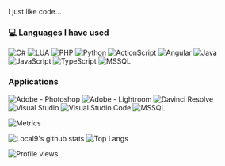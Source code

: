 I just like code...

### 💻 Languages I have used
![C#](https://img.shields.io/badge/-.NET-333333?style=flat&logo=.net)
![LUA](https://img.shields.io/badge/-LUA-333333?style=flat&logo=lua)
![PHP](https://img.shields.io/badge/-PHP-333333?style=flat&logo=php)
![Python](https://img.shields.io/badge/-Python-333333?style=flat&logo=python)
![ActionScript](https://img.shields.io/badge/-ActionScript-333333?style=flat&logo=adobe)
![Angular](https://img.shields.io/badge/-Angular-333333?style=flat&logo=angular)
![Java](https://img.shields.io/badge/-Java-333333?style=flat&logo=oracle)
![JavaScript](https://img.shields.io/badge/-JavaScript-333333?style=flat&logo=javascript)
![TypeScript](https://img.shields.io/badge/-TypeScript-333333?style=flat&logo=TypeScript)
![MSSQL](https://img.shields.io/badge/-TSQL-333333?style=flat&logo=microsoftsqlserver)

### Applications
![Adobe - Photoshop](https://img.shields.io/badge/-Adobe%20Photoshop-333333?style=flat&logo=adobephotoshop)
![Adobe - Lightroom](https://img.shields.io/badge/-Adobe%20Lightroom-333333?style=flat&logo=adobelightroom)
![Davinci Resolve](https://img.shields.io/badge/-Davinci%20Resolve-333333?style=flat&logo=davinciresolve)
![Visual Studio](https://img.shields.io/badge/-Visual%20Studio%202022-333333?style=flat&logo=visualstudio)
![Visual Studio Code](https://img.shields.io/badge/-Visual%20Studio%20Code-333333?style=flat&logo=visualstudiocode)
![MSSQL](https://img.shields.io/badge/-MSSQL-333333?style=flat&logo=microsoftsqlserver)

![Metrics](https://metrics.lecoq.io/Local9?template=terminal&isocalendar=1&languages=1&lines=1&stars=1&habits=1&gists=1&base=header%2C%20activity%2C%20community%2C%20repositories%2C%20metadata&base.indepth=false&base.hireable=false&base.skip=false&isocalendar=false&isocalendar.duration=half-year&languages=false&languages.limit=8&languages.threshold=0%25&languages.other=true&languages.colors=github&languages.aliases=ActionScript%3AAS&languages.sections=most-used&languages.indepth=false&languages.analysis.timeout=15&languages.analysis.timeout.repositories=7.5&languages.categories=markup%2C%20programming&languages.recent.categories=markup%2C%20programming&languages.recent.load=300&languages.recent.days=14&lines=false&lines.sections=base&lines.repositories.limit=4&lines.history.limit=1&stars=false&stars.limit=4&habits=false&habits.from=200&habits.days=14&habits.facts=true&habits.charts=false&habits.charts.type=classic&habits.trim=false&habits.languages.limit=8&habits.languages.threshold=0%25&gists=false&config.timezone=Europe%2FLondon) 

![Local9's github stats](https://github-readme-stats.vercel.app/api?username=local9&count_private=true&show_icons=true&theme=cobalt&include_all_commits=true) ![Top Langs](https://github-readme-stats.vercel.app/api/top-langs/?username=local9&theme=cobalt&langs_count=10&layout=compact)

![Profile views](https://gpvc.arturio.dev/local9)
